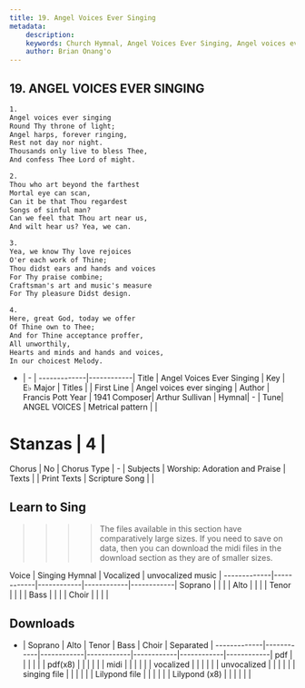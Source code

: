 ```yaml
---
title: 19. Angel Voices Ever Singing
metadata:
    description: 
    keywords: Church Hymnal, Angel Voices Ever Singing, Angel voices ever singing, 
    author: Brian Onang'o
---
```



## 19. ANGEL VOICES EVER SINGING

```txt
1.
Angel voices ever singing 
Round Thy throne of light; 
Angel harps, forever ringing, 
Rest not day nor night. 
Thousands only live to bless Thee, 
And confess Thee Lord of might. 

2.
Thou who art beyond the farthest 
Mortal eye can scan, 
Can it be that Thou regardest 
Songs of sinful man? 
Can we feel that Thou art near us, 
And wilt hear us? Yea, we can. 

3.
Yea, we know Thy love rejoices 
O'er each work of Thine; 
Thou didst ears and hands and voices 
For Thy praise combine; 
Craftsman's art and music's measure 
For Thy pleasure Didst design. 

4.
Here, great God, today we offer 
Of Thine own to Thee; 
And for Thine acceptance proffer, 
All unworthily, 
Hearts and minds and hands and voices, 
In our choicest Melody.

```

- |   -  |
-------------|------------|
Title | Angel Voices Ever Singing |
Key | E♭ Major |
Titles |  |
First Line | Angel voices ever singing |
Author | Francis Pott 
Year | 1941
Composer| Arthur Sullivan |
Hymnal|  - |
Tune| ANGEL VOICES |
Metrical pattern | |
# Stanzas | 4 |
Chorus | No |
Chorus Type | - |
Subjects | Worship: Adoration and Praise |
Texts |  |
Print Texts | 
Scripture Song |  |
  
## Learn to Sing

>>>> The files available in this section have comparatively large sizes. If you need to save on data, then you can download the midi files in the download section as they are of smaller sizes.

Voice |  Singing Hymnal | Vocalized | unvocalized music |
-------------|------------|------------|------------|------------|
Soprano | | | |
Alto | | | |
Tenor | | | |
Bass | | | |
Choir | | | |

## Downloads

- |  Soprano | Alto | Tenor | Bass | Choir | Separated |
-------------|------------|------------|------------|------------|------------|------------|
pdf | | | | | |
pdf(x8) | | | | | |
midi | | | | | |
vocalized | | | | | |
unvocalized | | | | | |
singing file | | | | | |
Lilypond file | | | | | |
Lilypond (x8) | | | | | |
  
